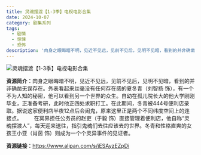 ```yaml
---
title: 灵魂摆渡【1-3季】电视电影合集
date: 2024-10-07
category: 剧集系列
tags:
  - 剧情
  - 惊悚
  - 恐怖
description: '肉身之眼晦暗不明，见近不见远，见前不见后，见明不见暗，看到的并非确凿无误存在。外表看起来丝毫没有任何存在感的夏冬青（刘智扬 饰），有一个不为人知的秘密，他可以看到另一个世界的众生。自幼在孤儿院长大的他大学刚刚毕业，正准备考研，此时他正四处求职打工。在此期间，冬青被444号便利店录取。据说这家便利店半夜12点后会闹鬼，原来这里正是两个不同纬度空间上的连接点。在冥界担任公务员的赵吏（于毅 饰）直接管理着便利店，他自称“灵魂摆渡人”，每天迎来送往，指引鬼魂们去往应该去的世界。冬青和性格直爽的女孩王小亚（肖茵 饰）则成为一个个灵异事件的见证者。'
---
```


![灵魂摆渡【1-3季】电视电影合集](https://p0.ifengimg.com/pmop/2018/0317/839E5D93C32AC962A48FFC0252CB70B9BDEF2154_size55_w1000_h666.jpeg)

**资源简介**：肉身之眼晦暗不明，见近不见远，见前不见后，见明不见暗，看到的并非确凿无误存在。外表看起来丝毫没有任何存在感的夏冬青（刘智扬 饰），有一个不为人知的秘密，他可以看到另一个世界的众生。自幼在孤儿院长大的他大学刚刚毕业，正准备考研，此时他正四处求职打工。在此期间，冬青被444号便利店录取。据说这家便利店半夜12点后会闹鬼，原来这里正是两个不同纬度空间上的连接点。
　　在冥界担任公务员的赵吏（于毅 饰）直接管理着便利店，他自称“灵魂摆渡人”，每天迎来送往，指引鬼魂们去往应该去的世界。冬青和性格直爽的女孩王小亚（肖茵 饰）则成为一个个灵异事件的见证者。

**资源链接**：https://www.alipan.com/s/jESAyzEZpDi
